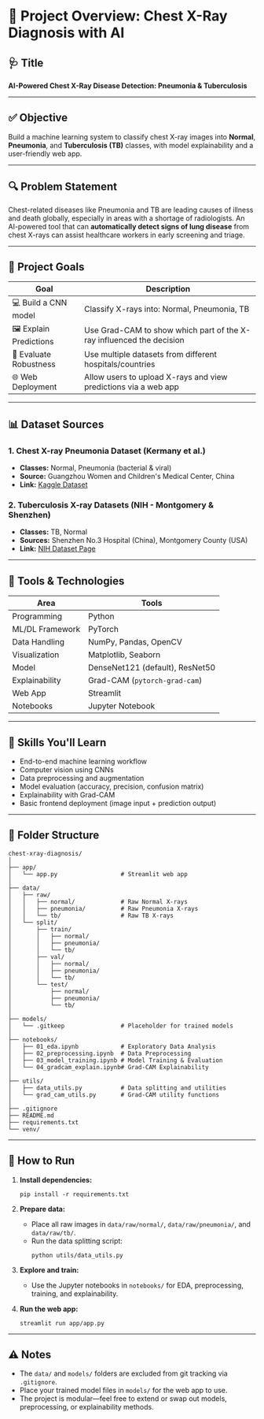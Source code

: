 # 🧠 Project Overview: Chest X-Ray Diagnosis with AI

## 🩺 Title

**AI-Powered Chest X-Ray Disease Detection: Pneumonia & Tuberculosis**

---

## ✅ Objective

Build a machine learning system to classify chest X-ray images into **Normal**, **Pneumonia**, and **Tuberculosis (TB)** classes, with model explainability and a user-friendly web app.

---

## 🔍 Problem Statement

Chest-related diseases like Pneumonia and TB are leading causes of illness and death globally, especially in areas with a shortage of radiologists. An AI-powered tool that can **automatically detect signs of lung disease** from chest X-rays can assist healthcare workers in early screening and triage.

---

## 🎯 Project Goals

| Goal                    | Description                                                          |
| ----------------------- | -------------------------------------------------------------------- |
| 💻 Build a CNN model    | Classify X-rays into: Normal, Pneumonia, TB                          |
| 🖼️ Explain Predictions | Use Grad-CAM to show which part of the X-ray influenced the decision |
| 🧪 Evaluate Robustness  | Use multiple datasets from different hospitals/countries             |
| 🌐 Web Deployment       | Allow users to upload X-rays and view predictions via a web app      |

---

## 📊 Dataset Sources

### 1. **Chest X-ray Pneumonia Dataset (Kermany et al.)**
- **Classes:** Normal, Pneumonia (bacterial & viral)
- **Source:** Guangzhou Women and Children's Medical Center, China
- **Link:** [Kaggle Dataset](https://www.kaggle.com/paultimothymooney/chest-xray-pneumonia)

### 2. **Tuberculosis X-ray Datasets (NIH - Montgomery & Shenzhen)**
- **Classes:** TB, Normal
- **Sources:** Shenzhen No.3 Hospital (China), Montgomery County (USA)
- **Link:** [NIH Dataset Page](https://lhncbc.nlm.nih.gov/publication/pub9931)

---

## 🔧 Tools & Technologies

| Area            | Tools                                          |
| --------------- | ---------------------------------------------- |
| Programming     | Python                                         |
| ML/DL Framework | PyTorch                                        |
| Data Handling   | NumPy, Pandas, OpenCV                          |
| Visualization   | Matplotlib, Seaborn                            |
| Model           | DenseNet121 (default), ResNet50                |
| Explainability  | Grad-CAM (`pytorch-grad-cam`)                  |
| Web App         | Streamlit                                      |
| Notebooks       | Jupyter Notebook                               |

---

## 🧠 Skills You'll Learn

- End-to-end machine learning workflow
- Computer vision using CNNs
- Data preprocessing and augmentation
- Model evaluation (accuracy, precision, confusion matrix)
- Explainability with Grad-CAM
- Basic frontend deployment (image input + prediction output)

---

## 📁 Folder Structure

```
chest-xray-diagnosis/
│
├── app/
│   └── app.py                  # Streamlit web app
│
├── data/
│   ├── raw/
│   │   ├── normal/             # Raw Normal X-rays
│   │   ├── pneumonia/          # Raw Pneumonia X-rays
│   │   └── tb/                 # Raw TB X-rays
│   └── split/
│       ├── train/
│       │   ├── normal/
│       │   ├── pneumonia/
│       │   └── tb/
│       ├── val/
│       │   ├── normal/
│       │   ├── pneumonia/
│       │   └── tb/
│       └── test/
│           ├── normal/
│           ├── pneumonia/
│           └── tb/
│
├── models/
│   └── .gitkeep                # Placeholder for trained models
│
├── notebooks/
│   ├── 01_eda.ipynb            # Exploratory Data Analysis
│   ├── 02_preprocessing.ipynb  # Data Preprocessing
│   ├── 03_model_training.ipynb # Model Training & Evaluation
│   └── 04_gradcam_explain.ipynb# Grad-CAM Explainability
│
├── utils/
│   ├── data_utils.py           # Data splitting and utilities
│   └── grad_cam_utils.py       # Grad-CAM utility functions
│
├── .gitignore
├── README.md
├── requirements.txt
└── venv/
```

---

## 🚀 How to Run

1. **Install dependencies:**
   ```
   pip install -r requirements.txt
   ```

2. **Prepare data:**
   - Place all raw images in `data/raw/normal/`, `data/raw/pneumonia/`, and `data/raw/tb/`.
   - Run the data splitting script:
     ```
     python utils/data_utils.py
     ```

3. **Explore and train:**
   - Use the Jupyter notebooks in `notebooks/` for EDA, preprocessing, training, and explainability.

4. **Run the web app:**
   ```
   streamlit run app/app.py
   ```

---

## ⚠️ Notes

- The `data/` and `models/` folders are excluded from git tracking via `.gitignore`.
- Place your trained model files in `models/` for the web app to use.
- The project is modular—feel free to extend or swap out models, preprocessing, or explainability methods. 